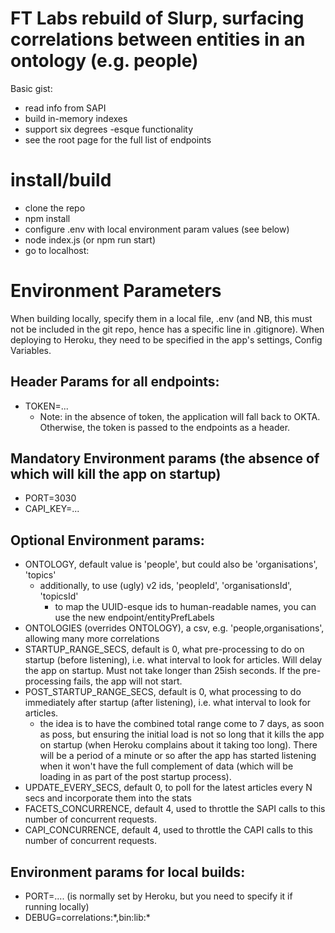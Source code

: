 # FT Labs rebuild of Slurp, surfacing correlations between entities in an ontology (e.g. people)

Basic gist:

* read info from SAPI
* build in-memory indexes
* support six degrees -esque functionality
* see the root page for the full list of endpoints

# install/build

* clone the repo
* npm install
* configure .env with local environment param values (see below)
* node index.js (or npm run start)
* go to localhost:<PORT>

# Environment Parameters

When building locally, specify them in a local file, .env (and NB, this must not be included in the git repo, hence has a specific line in .gitignore). When deploying to Heroku, they need to be specified in the app's settings, Config Variables.

## Header Params for all endpoints:

* TOKEN=...
	* Note: in the absence of token, the application will fall back to OKTA. Otherwise, the token is passed to the endpoints as a header.

## Mandatory Environment params (the absence of which will kill the app on startup)

* PORT=3030
* CAPI_KEY=...

## Optional Environment params:

* ONTOLOGY, default value is 'people', but could also be 'organisations', 'topics'
   * additionally, to use (ugly) v2 ids, 'peopleId', 'organisationsId', 'topicsId'
	    * to map the UUID-esque ids to human-readable names, you can use the new endpoint/entityPrefLabels
* ONTOLOGIES (overrides ONTOLOGY), a csv, e.g. 'people,organisations', allowing many more correlations
* STARTUP_RANGE_SECS, default is 0, what pre-processing to do on startup (before listening), i.e. what interval to look for articles. Will delay the app on startup. Must not take longer than 25ish seconds. If the pre-processing fails, the app will not start.
* POST_STARTUP_RANGE_SECS, default is 0, what processing to do immediately after startup (after listening), i.e. what interval to look for articles.
   * the idea is to have the combined total range come to 7 days, as soon as poss, but ensuring the initial load is not so long that it kills the app on startup (when Heroku complains about it taking too long). There will be a period of a minute or so after the app has started listening when it won't have the full complement of data (which will be loading in as part of the post startup process).
* UPDATE_EVERY_SECS, default 0, to poll for the latest articles every N secs and incorporate them into the stats
* FACETS_CONCURRENCE, default 4, used to throttle the SAPI calls to this number of concurrent requests.
* CAPI_CONCURRENCE, default 4, used to throttle the CAPI calls to this number of concurrent requests.

## Environment params for local builds:

* PORT=.... (is normally set by Heroku, but you need to specify it if running locally)
* DEBUG=correlations:\*,bin:lib:\*
